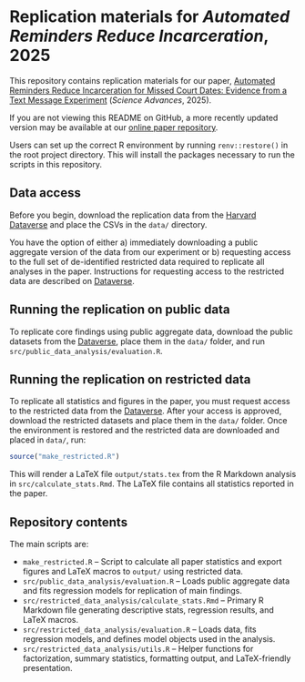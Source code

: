 # Replication materials for *Automated Reminders Reduce Incarceration*, 2025

This repository contains replication materials for our paper, [Automated Reminders Reduce Incarceration for Missed Court Dates: Evidence from a Text Message Experiment](https://alexchohlaswood.com/assets/papers/court_reminders.pdf) (*Science Advances*, 2025).

If you are not viewing this README on GitHub, a more recently updated version may be available at our [online paper repository](https://github.com/chohlasa/court-reminders/).

Users can set up the correct R environment by running `renv::restore()` in the root project directory. This will install the packages necessary to run the scripts in this repository.

## Data access
Before you begin, download the replication data from the [Harvard Dataverse](https://doi.org/10.7910/DVN/XFEQPO) and place the CSVs in the `data/` directory.

You have the option of either a) immediately downloading a public aggregate version of the data from our experiment or b) requesting access to the full set of de-identified restricted data required to replicate all analyses in the paper. Instructions for requesting access to the restricted data are described on [Dataverse](https://doi.org/10.7910/DVN/XFEQPO).

## Running the replication on public data
To replicate core findings using public aggregate data, download the public datasets from the [Dataverse](https://doi.org/10.7910/DVN/XFEQPO), place them in the `data/` folder, and run `src/public_data_analysis/evaluation.R`. 

## Running the replication on restricted data
To replicate all statistics and figures in the paper, you must request access to the restricted data from the [Dataverse](https://doi.org/10.7910/DVN/XFEQPO). After your access is approved, download the restricted datasets and place them in the `data/` folder.
Once the environment is restored and the restricted data are downloaded and placed in `data/`, run:
```R
source("make_restricted.R")
```
This will render a LaTeX file `output/stats.tex` from the R Markdown analysis in `src/calculate_stats.Rmd`. The LaTeX file contains all statistics reported in the paper.

## Repository contents

The main scripts are:
- `make_restricted.R` – Script to calculate all paper statistics and export figures and LaTeX macros to `output/` using restricted data.
- `src/public_data_analysis/evaluation.R` – Loads public aggregate data and fits regression models for replication of main findings.
- `src/restricted_data_analysis/calculate_stats.Rmd` – Primary R Markdown file generating descriptive stats, regression results, and LaTeX macros.
- `src/restricted_data_analysis/evaluation.R` – Loads data, fits regression models, and defines model objects used in the analysis.
- `src/restricted_data_analysis/utils.R` – Helper functions for factorization, summary statistics, formatting output, and LaTeX-friendly presentation.
